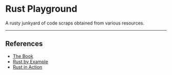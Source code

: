 # Rust Playground

A rusty junkyard of code scraps obtained from various resources.

---

## References

* [The Book](https://doc.rust-lang.org/book/)
* [Rust by Example](https://doc.rust-lang.org/rust-by-example/)
* [Rust in Action](https://www.manning.com/books/rust-in-action)